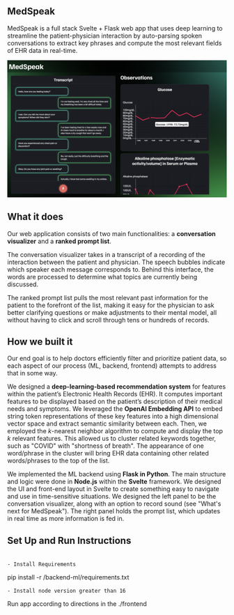 ## MedSpeak

MedSpeak is a full stack Svelte + Flask web app that uses deep learning to streamline the patient-physician interaction by auto-parsing spoken conversations to extract key phrases and compute the most relevant fields of EHR data in real-time.


![](./demo.png)

## What it does

Our web application consists of two main functionalities: a **conversation visualizer** and a **ranked prompt list**. 

The conversation visualizer takes in a transcript of a recording of the interaction between the patient and physician. The speech bubbles indicate which speaker each message corresponds to. Behind this interface, the words are processed to determine what topics are currently being discussed. 

The ranked prompt list pulls the most relevant past information for the patient to the forefront of the list, making it easy for the physician to ask better clarifying questions or make adjustments to their mental model, all without having to click and scroll through tens or hundreds of records.


## How we built it

Our end goal is to help doctors efficiently filter and prioritize patient data, so each aspect of our process (ML, backend, frontend) attempts to address that in some way.

We designed a **deep-learning-based recommendation system** for features within the patient’s Electronic Health Records (EHR). It computes important features to be displayed based on the patient’s description of their medical needs and symptoms. We leveraged the **OpenAI Embedding API** to embed string token representations of these key features into a high dimensional vector space and extract semantic similarity between each. Then, we employed the _k_-nearest neighbor algorithm to compute and display the top _k_ relevant features. This allowed us to cluster related keywords together, such as "COVID" with "shortness of breath". The appearance of one word/phrase in the cluster will bring EHR data containing other related words/phrases to the top of the list. 

We implemented the ML backend using **Flask in Python**. The main structure and logic were done in **Node.js** within the **Svelte** framework. We designed the UI and front-end layout in Svelte to create something easy to navigate and use in time-sensitive situations. We designed the left panel to be the conversation visualizer, along with an option to record sound (see "What's next for MedSpeak"). The right panel holds the prompt list, which updates in real time as more information is fed in.

## Set Up and Run Instructions
```

- Install Requirements
```
pip install -r /backend-ml/requirements.txt
```
- Install node version greater than 16
```
Run app according to directions in the ./frontend
```

